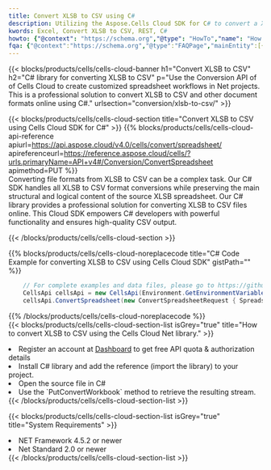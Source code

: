 ```yaml
---
title: Convert XLSB to CSV using C# 
description: Utilizing the Aspose.Cells Cloud SDK for C# to convert a XLSB format file to a CSV format file. 
kwords: Excel, Convert XLSB to CSV, REST, C#
howto: {"@context": "https://schema.org","@type": "HowTo","name": "How to convert XLSB to CSV using the Cells Cloud Net library.","description": "How to convert XLSB to CSV using the Cells Cloud Net library.","image": {"@type": "ImageObject"},"url": "/net/conversion/xlsb-to-csv/","step": [{ "@type": "HowToStep","name": "How to convert XLSB to CSV using the Cells Cloud Net library. step 1", "image": {"@type": "ImageObject",},"url": "/net/conversion/xlsb-to-csv/","text": "Register an account at <a href='https://dashboard.aspose.cloud/'>Dashboard</a> to get free API quota & authorization details",},{ "@type": "HowToStep","name": "How to convert XLSB to CSV using the Cells Cloud Net library. step 1", "image": {"@type": "ImageObject",},"url": "/net/conversion/xlsb-to-csv/","text": "Install C# library and add the reference (import the library) to your project.",},{ "@type": "HowToStep","name": "How to convert XLSB to CSV using the Cells Cloud Net library. step 1", "image": {"@type": "ImageObject",},"url": "/net/conversion/xlsb-to-csv/","text": "Open the source file in C#",},{ "@type": "HowToStep","name": "How to convert XLSB to CSV using the Cells Cloud Net library. step 1", "image": {"@type": "ImageObject",},"url": "/net/conversion/xlsb-to-csv/","text": "Use the `PutConvertWorkbook` method to retrieve the resulting stream.",}, ],"supply": {"@type": "HowToSupply","name": "document"},"tool": [{"@type": "HowToTool","name": "Visual Studio, Visual Studio Code, Rider "},{"@type": "HowToTool","name": "Aspose Cells"}],"totalTime": "PT6M"}
fqa: {"@context":"https://schema.org","@type":"FAQPage","mainEntity":[{"@type":"Question","name":"Why convert file formats in C# using REST API?","acceptedAnswer":{"@type":"Answer","text":"Documents are encoded in many ways, and some files may be incompatible with the software you use. To open and read such files, just convert them to appropriate file formats.<br/><ol><li>Install .NET SDK and add the reference (import the library) to your project.</li><li>Open the source file in C# using REST API.</li><li>Call the PutConvertWorkbookRequest() method, passing an output filename with required extension.</li><li>Get the result of conversion as a separate file.</li></ol>"}},{"@type":"Question","name":"What file formats can I convert with your C# library?","acceptedAnswer":{"@type":"Answer","text":"We support a variety of file formats for conversion using .NET library, including XLSX, Excel, xls , PDF, CSV, HTML, Markdown, XML, PNG, JPG, TIFF, Json, TXT and many more."}},{"@type":"Question","name":"What is the maximum allowed file size for conversion using this .NET library?","acceptedAnswer":{"@type":"Answer","text":"There are no file size limits for format conversions using .NET library."}}]}
---
```



{{< blocks/products/cells/cells-cloud-banner h1="Convert XLSB to CSV" h2="C# library for converting XLSB to CSV" p="Use the Conversion API of of Cells Cloud to create customized spreadsheet workflows in Net projects. This is a professional solution to convert XLSB to CSV and other document formats online using C#." urlsection="conversion/xlsb-to-csv/" >}}

{{< blocks/products/cells/cells-cloud-section  title="Convert XLSB to CSV using Cells Cloud SDK for C#" >}}
{{% blocks/products/cells/cells-cloud-api-reference  apiurl=https://api.aspose.cloud/v4.0/cells/convert/spreadsheet/  apireferenceurl=https://reference.aspose.cloud/cells/?urls.primaryName=API+v4#/Conversion/ConvertSpreadsheet  apimethod=PUT %}}
<br/>
Converting file formats from XLSB to CSV can be a complex task. Our C# SDK handles all XLSB to CSV format conversions while preserving the main structural and logical content of the source XLSB spreadsheet. Our C# library provides a professional solution for converting XLSB to CSV files online. This Cloud SDK empowers C# developers with powerful functionality and ensures high-quality CSV output.

{{< /blocks/products/cells/cells-cloud-section >}}

{{% blocks/products/cells/cells-cloud-noreplacecode title="C# Code Example for converting XLSB to CSV using Cells Cloud SDK" gistPath="" %}}
 
```cs
    // For complete examples and data files, please go to https://github.com/aspose-cells-cloud/aspose-cells-cloud-dotnet/
    CellsApi cellsApi = new CellsApi(Environment.GetEnvironmentVariable("ProductClientId"), Environment.GetEnvironmentVariable("ProductClientSecret"));
    cellsApi.ConvertSpreadsheet(new ConvertSpreadsheetRequest { Spreadsheet = "EmployeeSalesSummary.xlsb", format = "csv" }, "EmployeeSalesSummary.csv");
```
 
{{% /blocks/products/cells/cells-cloud-noreplacecode  %}}
<br/>
{{< blocks/products/cells/cells-cloud-section-list isGrey="true"  title="How to convert XLSB to CSV using the Cells Cloud Net library." >}}
<li>Register an account at <a href="https://dashboard.aspose.cloud/">Dashboard</a> to get free API quota & authorization details</li>
<li>Install C# library and add the reference (import the library) to your project.</li>
<li>Open the source file in C#</li>
<li>Use the `PutConvertWorkbook` method to retrieve the resulting stream.</li>
{{< /blocks/products/cells/cells-cloud-section-list >}}

{{< blocks/products/cells/cells-cloud-section-list isGrey="true"  title="System Requirements" >}}
<li>NET Framework 4.5.2 or newer</li>
<li>Net Standard 2.0 or newer</li>
{{< /blocks/products/cells/cells-cloud-section-list >}}
